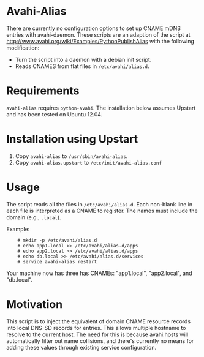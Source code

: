 Avahi-Alias
===========

There are currently no configuration options to set up CNAME mDNS entries with
avahi-daemon.  These scripts are an adaption of the script at
http://www.avahi.org/wiki/Examples/PythonPublishAlias with the following
modification:

* Turn the script into a daemon with a debian init script.
* Reads CNAMES from flat files in `/etc/avahi/alias.d`.

Requirements
============

`avahi-alias` requires `python-avahi`. The installation below assumes Upstart
and has been tested on Ubuntu 12.04.

Installation using Upstart
==========================

1. Copy `avahi-alias` to `/usr/sbin/avahi-alias`.
1. Copy `avahi-alias.upstart` to `/etc/init/avahi-alias.conf`

Usage
=====

The script reads all the files in `/etc/avahi/alias.d`. Each non-blank line in
each file is interpreted as a CNAME to register. The names must include the
domain (e.g., `.local`).

Example:

		# mkdir -p /etc/avahi/alias.d
		# echo app1.local >> /etc/avahi/alias.d/apps
		# echo app2.local >> /etc/avahi/alias.d/apps
		# echo db.local >> /etc/avahi/alias.d/services
		# service avahi-alias restart

Your machine now has three has CNAMEs: "app1.local", "app2.local", and "db.local".

Motivation
==========

This script is to inject the equivalent of domain CNAME resource records into
local DNS-SD records for entries.  This allows multiple hostname to resolve to
the current host.  The need for this is because avahi.hosts will automatically
filter out name collisions, and there's currently no means for adding these
values through existing service configuration.
